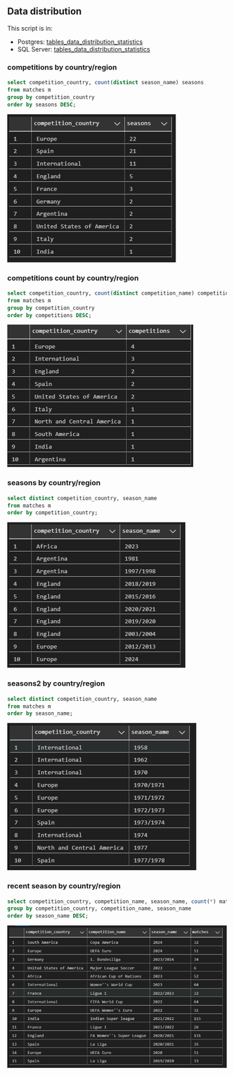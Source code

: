 ## Data distribution

This script is in:
- Postgres: [tables_data_distribution_statistics](.\postgres\tables_data_distribution_statistics.sql)
- SQL Server: [tables_data_distribution_statistics](.\postgres\tables_data_distribution_statistics.sql)


### competitions by country/region

```sql
select competition_country, count(distinct season_name) seasons
from matches m
group by competition_country
order by seasons DESC;
```

![alt text](../images/image.png)

### competitions count by country/region

```sql
select competition_country, count(distinct competition_name) competitions
from matches m
group by competition_country
order by competitions DESC;
```

![alt text](../images/image-1.png)

### seasons by country/region

```sql
select distinct competition_country, season_name
from matches m
order by competition_country;
```

![alt text](../images/image-2.png)

### seasons2 by country/region

```sql
select distinct competition_country, season_name
from matches m
order by season_name;
```

![alt text](../images/image-3.png)

### recent season by country/region

```sql
select competition_country, competition_name, season_name, count(*) matches
group by competition_country, competition_name, season_name
order by season_name DESC;
```

![alt text](../images/image-4.png)
